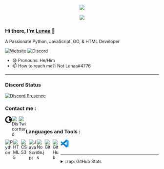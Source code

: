 <p align="center">  
<img src="https://file.coffee/u/vWkxfAEZt4ExsP.png">
<p align="center">
<img src="https://komarev.com/ghpvc/?username=misspoken69&color=000000">
</p>

### Hi there, I'm [Lunaa](https://home.skidlunaa.repl.co/) 👋
A Passionate Python, JavaScript, GO, & HTML Developer

[![Website](https://img.shields.io/website?label=lunaas.portfolio&style=for-the-badge&url=https%3A%2F%2Fdiscord.com)](https://home.skidlunaa.repl.co/)
[![Discord](https://img.shields.io/discord/731756511138807879?label=discord&logo=discord&logoColor=white&style=for-the-badge)](https://discord.gg/ncbpJbgSgp)

- 😄 Pronouns: He/Him
- 📫 How to reach me?: Not Lunaa#4776

---

### Discord Status
[![Discord Presence](https://lanyard.cnrad.dev/api/929840249348190340?idleMessage=:In-Ur-Moms-House)](https://discord.com/users/929840249348190340)

### Contact me : 

[<img align="left" alt="Luna's Portfolio" width="22px" src="https://raw.githubusercontent.com/iconic/open-iconic/master/svg/globe.svg" />](https://home.skidlunaa.repl.co/)
<a href="https://discord.gg/czWf5CX6">
  <img align="left" alt="Discord" width="23px" src="https://raw.githubusercontent.com/peterthehan/peterthehan/master/assets/discord.svg" />
</a>
<a href="https://twitter.com/LunarNetworkUS">
  <img align="left" alt="Twitter" width="23px" src="https://raw.githubusercontent.com/peterthehan/peterthehan/master/assets/twitter.svg" />
</a>

</br>

### Languages and Tools : 

[<img align="left" alt="Python" width="26px" src="https://cdn4.iconfinder.com/data/icons/logos-and-brands/512/267_Python_logo-128.png" />](https://www.python.org/)
[<img align="left" alt="HTML5" width="26px" src="https://cdn1.iconfinder.com/data/icons/logotypes/32/badge-html-5-128.png" />](https://www.w3.org/html/)
[<img align="left" alt="CSS3" width="26px" src="https://cdn1.iconfinder.com/data/icons/logotypes/32/badge-css-3-128.png" />](https://www.w3schools.com/css/)
[<img align="left" alt="JavaScript" width="26px" src="https://cdn4.iconfinder.com/data/icons/logos-and-brands/512/187_Js_logo_logos-128.png" />](https://www.javascript.com/)
[<img align="left" alt="Node.js" width="26px" src="https://cdn4.iconfinder.com/data/icons/logos-and-brands/512/233_Node_Js_logo-128.png" />](https://nodejs.org/en/)
[<img align="left" alt="Git" width="26px" src="https://cdn3.iconfinder.com/data/icons/social-media-2169/24/social_media_social_media_logo_git-128.png" />](https://git-scm.com/)
[<img align="left" alt="GitHub" width="26px" src="https://cdn4.iconfinder.com/data/icons/socialcones/508/Github-128.png" />](https://github.com/)
[<img align="left" alt="Visual Studio Code" width="26px" src="https://raw.githubusercontent.com/github/explore/80688e429a7d4ef2fca1e82350fe8e3517d3494d/topics/visual-studio-code/visual-studio-code.png" />](https://code.visualstudio.com/)
<br />
<br />

---

<details>
  <summary>:zap: GitHub Stats</summary>
</br>
<img align="center" alt="Lunaa's GitHub Stats" src="https://github-readme-stats-eight-pink.vercel.app/api?username=LunaaSan&&show_icons=true&theme=tokyonight&layout=compact" />
</br>
<img align="center" src="https://github-readme-streak-stats.herokuapp.com/?user=LunaaSan&show_icons=true&theme=tokyonight&layout=compact" alt="LunaaSan" />

